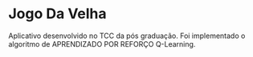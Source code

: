 # Jogo Da Velha
Aplicativo desenvolvido no TCC da pós graduação. Foi implementado o algoritmo de APRENDIZADO POR REFORÇO Q-Learning.